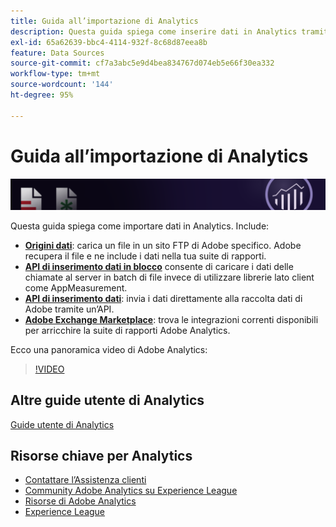```yaml
---
title: Guida all’importazione di Analytics
description: Questa guida spiega come inserire dati in Analytics tramite origini dati e le API di inserimento dati.
exl-id: 65a62639-bbc4-4114-932f-8c68d87eea8b
feature: Data Sources
source-git-commit: cf7a3abc5e9d4bea834767d074eb5e66f30ea332
workflow-type: tm+mt
source-wordcount: '144'
ht-degree: 95%

---
```


# Guida all’importazione di Analytics

![Banner](../../assets/doc_banner_import.png)

Questa guida spiega come importare dati in Analytics. Include:

* **[Origini dati](data-sources/overview.md)**: carica un file in un sito FTP di Adobe specifico. Adobe recupera il file e ne include i dati nella tua suite di rapporti.
* **[API di inserimento dati in blocco](/help/import/bulk-data-insertion-api/bulk-data-insert.md)** consente di caricare i dati delle chiamate al server in batch di file invece di utilizzare librerie lato client come AppMeasurement.
* **[API di inserimento dati](c-data-insertion-api/c-data-insertion-api.md)**: invia i dati direttamente alla raccolta dati di Adobe tramite un’API.
* **[Adobe Exchange Marketplace](https://exchange.adobe.com/experiencecloud.analytics.html#product)**: trova le integrazioni correnti disponibili per arricchire la suite di rapporti Adobe Analytics.

Ecco una panoramica video di Adobe Analytics:

>[!VIDEO](https://video.tv.adobe.com/v/27429/?quality=12)

## Altre guide utente di Analytics

[Guide utente di Analytics](https://experienceleague.adobe.com/docs/analytics.html?lang=it)

## Risorse chiave per Analytics

* [Contattare l’Assistenza clienti](https://experienceleague.adobe.com/?support-solution=Analytics?lang=it#support)
* [Community Adobe Analytics su Experience League](https://experienceleaguecommunities.adobe.com/t5/adobe-analytics/ct-p/adobe-analytics-community)
* [Risorse di Adobe Analytics](https://forums.adobe.com/message/10660755)
* [Experience League](https://experienceleague.adobe.com/?lang=it#home)
